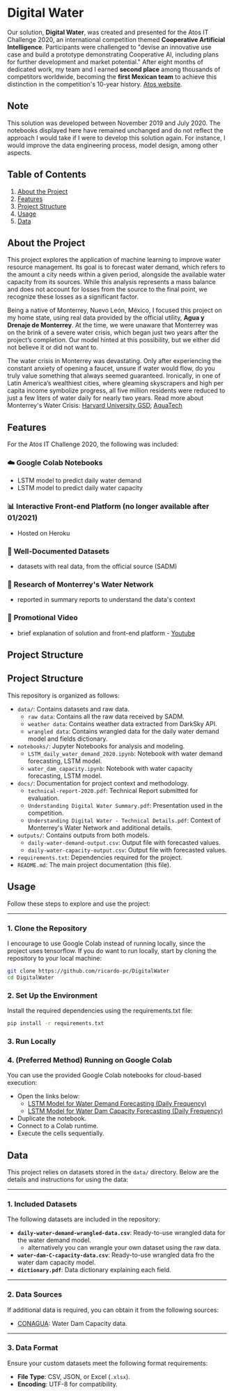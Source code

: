 # Digital Water

Our solution, **Digital Water**, was created and presented for the Atos IT Challenge 2020, an international competition themed **Cooperative Artificial Intelligence**. Participants were challenged to "devise an innovative use case and build a prototype demonstrating Cooperative AI, including plans for further development and market potential." After eight months of dedicated work, my team and I earned **second place** among thousands of competitors worldwide, becoming the **first Mexican team** to achieve this distinction in the competition's 10-year history. [Atos website](https://www.atositchallenge.net/edition-2020/).

## Note 

This solution was developed between November 2019 and July 2020. The notebooks displayed here have remained unchanged and do not reflect the approach I would take if I were to develop this solution again. For instance, I would improve the data engineering process, model design, among other aspects.


## Table of Contents
1. [About the Project](#about-the-project)
2. [Features](#features)
3. [Project Structure](#project-structure)
4. [Usage](#usage)
5. [Data](#data)


## About the Project

This project explores the application of machine learning to improve water resource management. Its goal is to forecast water demand, which refers to the amount a city needs within a given period, alongside the available water capacity from its sources. While this analysis represents a mass balance and does not account for losses from the source to the final point, we recognize these losses as a significant factor.

Being a native of Monterrey, Nuevo León, México, I focused this project on my home state, using real data provided by the official utility, **Agua y Drenaje de Monterrey**. At the time, we were unaware that Monterrey was on the brink of a severe water crisis, which began just two years after the project’s completion. Our model hinted at this possibility, but we either did not believe it or did not want to.

The water crisis in Monterrey was devastating. Only after experiencing the constant anxiety of opening a faucet, unsure if water would flow, do you truly value something that always seemed guaranteed. Ironically, in one of Latin America’s wealthiest cities, where gleaming skyscrapers and high per capita income symbolize progress, all five million residents were reduced to just a few liters of water daily for nearly two years. Read more about Monterrey's Water Crisis: [Harvard University GSD](https://www.gsd.harvard.edu/2024/02/from-drought-to-flood-solutions-for-extreme-climate-events-in-monterrey-mexico/), [AquaTech](https://www.aquatechtrade.com/news/urban-water/mexico-water-conservation-pressure-regulation)



## Features

For the Atos IT Challenge 2020, the following was included:
### ☁️ **Google Colab Notebooks**
  - LSTM model to predict daily water demand
  - LSTM model to predict daily water capacity

### 📊 **Interactive Front-end Platform (no longer available after 01/2021)**
  - Hosted on Heroku

### 📂 **Well-Documented Datasets**
- datasets with real data, from the official source (SADM)

### 🔗 **Research of Monterrey's Water Network**
- reported in summary reports to understand the data's context

### 🎥 **Promotional Video**
- brief explanation of solution and front-end platform - [Youtube](https://youtu.be/AiQcQ7dyW38)

## Project Structure

## **Project Structure**

This repository is organized as follows:

- `data/`: Contains datasets and raw data.
  - `raw data`: Contains all the raw data received by SADM.
  - `weather data`: Contains weather data extracted from DarkSky API.
  - `wrangled data`: Contains wrangled data for the daily water demand model and fields dictionary.
- `notebooks/`: Jupyter Notebooks for analysis and modeling.
  - `LSTM_daily_water_demand_2020.ipynb`: Notebook with water demand forecasting, LSTM model.
  - `water_dam_capacity.ipynb`: Notebook with water capacity forecasting, LSTM model.
- `docs/`: Documentation for project context and methodology.
  - `technical-report-2020.pdf`: Technical Report submitted for evaluation.
  - `Understanding Digital Water Summary.pdf`: Presentation used in the competition.
  - `Understanding Digital Water - Technical Details.pdf`: Context of Monterrey's Water Network and additional details.
- `outputs/`: Contains outputs from both models.
  - `daily-water-demand-output.csv`: Output file with forecasted values.
  - `daily-water-capacity-output.csv`: Output file with forecasted values.
- `requirements.txt`: Dependencies required for the project.
- `README.md`: The main project documentation (this file).

## Usage

Follow these steps to explore and use the project:

---
### **1. Clone the Repository**
I encourage to use Google Colab instead of running locally, since the project uses tensorflow. If you do want to run locally, start by cloning the repository to your local machine:
```bash
git clone https://github.com/ricardo-pc/DigitalWater
cd DigitalWater
```

### **2. Set Up the Environment**
Install the required dependencies using the requirements.txt file:
```bash
pip install -r requirements.txt
```
### **3. Run Locally**

### **4. (Preferred Method) Running on Google Colab**
You can use the provided Google Colab notebooks for cloud-based execution:
- Open the links below:
  - [LSTM Model for Water Demand Forecasting (Daily Frequency)](https://colab.research.google.com/drive/13yPnbwGNcaFmu-ZtK3e1szrSs9KpPFuU?authuser=1)
  - [LSTM Model for Water Dam Capacity Forecasting (Daily Frequency)](https://colab.research.google.com/drive/1603DqfzgQ1hrN4icgQF8LZZEbKpwE5Gm?authuser=1#scrollTo=Tkmdl0SpUlLT)
- Duplicate the notebook.
- Connect to a Colab runtime.
- Execute the cells sequentially.


## Data

This project relies on datasets stored in the `data/` directory. Below are the details and instructions for using the data:

---

### **1. Included Datasets**
The following datasets are included in the repository:
- **`daily-water-demand-wrangled-data.csv`**: Ready-to-use wrangled data for the water demand model.  
  - alternatively you can wrangle your own dataset using the raw data.
- **`water-dam-C-capacity-data.csv`**: Ready-to-use wrangled data fro the water dam capacity model.
- **`dictionary.pdf`**: Data dictionary explaining each field.

---

### **2. Data Sources**
If additional data is required, you can obtain it from the following sources:
- [CONAGUA](https://sih.conagua.gob.mx): Water Dam Capacity data.


---

### **3. Data Format**
Ensure your custom datasets meet the following format requirements:
- **File Type**: CSV, JSON, or Excel (`.xlsx`).
- **Encoding**: UTF-8 for compatibility.







